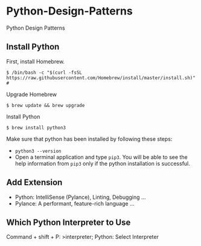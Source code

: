 


# Python-Design-Patterns
Python Design Patterns

## Install Python

First, install Homebrew.

```
$ /bin/bash -c "$(curl -fsSL https://raw.githubusercontent.com/Homebrew/install/master/install.sh)" # 
```

Upgrade Homebrew

```
$ brew update && brew upgrade
```

Install Python

```
$ brew install python3
```

Make sure that python has been installed by following these steps:
* `python3 --version`
* Open a terminal application and type `pip3`. You will be able to see the help information from `pip3` only if the python installation is successful.

## Add Extension

* Python: IntelliSense (Pylance), Linting, Debugging   ...
* Pylance: A performant, feature-rich language ...

## Which Python Interpreter to Use

Command + shift + P: >interpreter; Python: Select Interpreter
